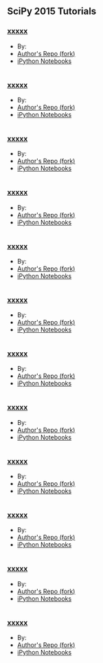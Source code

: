 
## SciPy 2015 Tutorials

### [xxxxx]()

* By: 
* [Author's Repo (fork)]()
* [iPython Notebooks]()

```python


```

### [xxxxx]()

* By: 
* [Author's Repo (fork)]()
* [iPython Notebooks]()

```python


```

### [xxxxx]()

* By: 
* [Author's Repo (fork)]()
* [iPython Notebooks]()

```python


```

### [xxxxx]()

* By: 
* [Author's Repo (fork)]()
* [iPython Notebooks]()

```python


```

### [xxxxx]()

* By: 
* [Author's Repo (fork)]()
* [iPython Notebooks]()

```python


```

### [xxxxx]()

* By: 
* [Author's Repo (fork)]()
* [iPython Notebooks]()

```python


```

### [xxxxx]()

* By: 
* [Author's Repo (fork)]()
* [iPython Notebooks]()

```python


```

### [xxxxx]()

* By: 
* [Author's Repo (fork)]()
* [iPython Notebooks]()

```python


```

### [xxxxx]()

* By: 
* [Author's Repo (fork)]()
* [iPython Notebooks]()

```python


```

### [xxxxx]()

* By: 
* [Author's Repo (fork)]()
* [iPython Notebooks]()

```python


```

### [xxxxx]()

* By: 
* [Author's Repo (fork)]()
* [iPython Notebooks]()

```python


```

### [xxxxx]()

* By: 
* [Author's Repo (fork)]()
* [iPython Notebooks]()

```python


```
